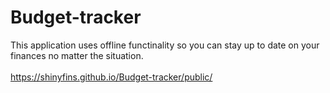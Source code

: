 # Budget-tracker

This application uses offline functinality so you can stay up to date on your finances no matter the situation. 
<br>
<br>
https://shinyfins.github.io/Budget-tracker/public/